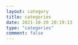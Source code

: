 ```yaml
---
layout: category
title: categories
date: 2021-10-20 20:19:13
type: "categories"
comment: false
---
```

